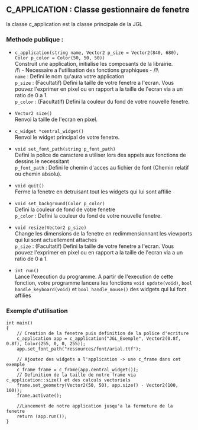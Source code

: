 ## C_APPLICATION : Classe gestionnaire de fenetre

la classe c_application est la classe principale de la JGL

### Methode publique :

- `c_application(string name, Vector2 p_size = Vector2(840, 680), Color p_color = Color(50, 50, 50))`  
Construit une application, initialise les composants de la librairie.  
/!\ - Necessaire a l'utilisation des fonctions graphiques - /!\  
`name` : Defini le nom qu'aura votre application  
`p_size` : (Facultatif) Defini la taille de votre fenetre a l'ecran. Vous pouvez l'exprimer en pixel ou en rapport a la taille de l'ecran via a un ratio de 0 a 1.  
`p_color` : (Facultatif) Defini la couleur du fond de votre nouvelle fenetre.  


- `Vector2 size()`  
Renvoi la taille de l'ecran en pixel.  


- `c_widget *central_widget()`  
Renvoi le widget principal de votre fenetre.  


- `void set_font_path(string p_font_path)`  
Defini la police de caractere a utiliser lors des appels aux fonctions de dessins le necessitant  
`p_font_path` : Defini le chemin d'acces au fichier de font (Chemin relatif ou chemin absolu).  


- `void quit()`  
Ferme la fenetre en detruisant tout les widgets qui lui sont affilie  


- `void set_background(Color p_color)`  
Defini la couleur de fond de votre fenetre  
`p_color` : Defini la couleur du fond de votre nouvelle fenetre.  


- `void resize(Vector2 p_size)`  
Change les dimensions de la fenetre en redimmensionnant les viewports qui lui sont actuellement attaches  
`p_size` : (Facultatif) Defini la taille de votre fenetre a l'ecran. Vous pouvez l'exprimer en pixel ou en rapport a la taille de l'ecran via a un ratio de 0 a 1.  


- `int run()`  
Lance l'execution du programme. A partir de l'execution de cette fonction, votre programme lancera les fonctions `void update(void)`, `bool handle_keyboard(void)` et `bool handle_mouse()` des widgets qui lui font affilies  

### Exemple d'utilisation

```
int main()
{
	// Creation de la fenetre puis definition de la police d'ecriture
	c_application app = c_application("JGL_Exemple", Vector2(0.8f, 0.8f), Color(255, 0, 0, 255));
	app.set_font_path("ressources/font/arial.ttf");

	// Ajoutez des widgets a l'application -> une c_frame dans cet exemple
	c_frame frame = c_frame(app.central_widget());
	// Definition de la taille de notre frame via c_application::size() et des calculs vectoriels
	frame.set_geometry(Vector2(50, 50), app.size() - Vector2(100, 100));
	frame.activate();

	//Lancement de notre application jusqu'a la fermeture de la fenetre
	return (app.run());
}
```
